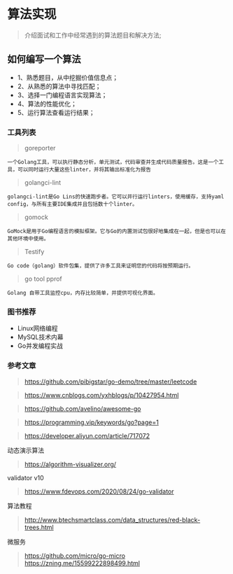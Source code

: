 <!--
 * @Descripttion: 
 * @version: 
 * @Author: WangShuaibing
 * @Date: 2020-09-15 11:46:52
 * @LastEditors: WangShuaibing
 * @LastEditTime: 2020-09-24 10:05:23
-->
# 算法实现
> 介绍面试和工作中经常遇到的算法题目和解决方法;

## 如何编写一个算法
- 1、熟悉题目，从中挖掘价值信息点；
- 2、从熟悉的算法中寻找匹配；
- 3、选择一门编程语言实现算法；
- 4、算法的性能优化；
- 5、运行算法查看运行结果；

###  工具列表
> goreporter 
```text
一个Golang工具，可以执行静态分析，单元测试，代码审查并生成代码质量报告。这是一个工具，可以同时运行大量这些linter，并将其输出标准化为报告
```

> golangci-lint 
```text
golangci-lint是Go Lins的快速跑步者。它可以并行运行linters，使用缓存，支持yaml config，与所有主要IDE集成并且包括数十个linter。
```

> gomock
```text
GoMock是用于Go编程语言的模拟框架。它与Go的内置测试包很好地集成在一起，但是也可以在其他环境中使用。
```


> Testify
```text
Go code（golang）软件包集，提供了许多工具来证明您的代码将按预期运行。
```

> go tool pprof
```text
Golang 自带工具监控cpu，内存比较简单，并提供可视化界面。
```


### 图书推荐
- Linux网络编程
- MySQL技术内幕
- Go并发编程实战


### 参考文章
> https://github.com/pibigstar/go-demo/tree/master/leetcode

> https://www.cnblogs.com/yxhblogs/p/10427954.html

> https://github.com/avelino/awesome-go

> https://programming.vip/keywords/go?page=1

> https://developer.aliyun.com/article/717072

动态演示算法
> https://algorithm-visualizer.org/

validator v10
> https://www.fdevops.com/2020/08/24/go-validator

算法教程
> http://www.btechsmartclass.com/data_structures/red-black-trees.html

微服务
> https://github.com/micro/go-micro
> https://zning.me/15599222898499.html